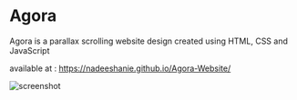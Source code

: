 ﻿# Agora

 Agora is a parallax scrolling website design created using HTML, CSS and JavaScript

available at : https://nadeeshanie.github.io/Agora-Website/
 
![screenshot](https://github.com/nadeeshanie/Agora-Website/assets/90096354/f3c6d5c4-bb84-4a9b-90e2-b968c960213b)

